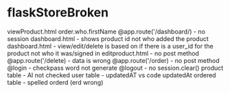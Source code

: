 # flaskStoreBroken


viewProduct.html order.who.firstName
@app.route('/dashboard/) -  no session
dashboard.html - shows product id not who added the product
dashboard.html - view/edit/delete is based on if there is a user_id for the product not who it was/signed in
editproduct.html - no post method
@app.route('/delete) - data is wrong
@app.route('/order) - no post method
@login - checkpass word not generate
@logout - no session.clear()
product table - AI not checked
user table - updatedAT vs code updatedAt
ordered table - spelled orderd (erd wrong)